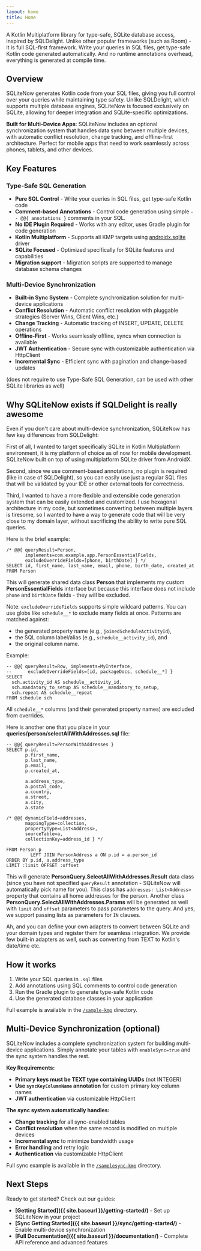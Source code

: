 ```yaml
---
layout: home
title: Home
---
```


A Kotlin Multiplatform library for type-safe, SQLite database access, inspired by SQLDelight.
Unlike other popular frameworks (such as Room) - it is full SQL-first framework. Write your
queries in SQL files, get type-safe Kotlin code generated automatically. And no runtime
annotations overhead, everything is generated at compile time.

## Overview

SQLiteNow generates Kotlin code from your SQL files, giving you full control over your queries while
maintaining type safety. Unlike SQLDelight, which supports multiple database engines, SQLiteNow is
focused exclusively on SQLite, allowing for deeper integration and SQLite-specific optimizations.

**Built for Multi-Device Apps**: SQLiteNow includes an optional synchronization system that handles
data sync between multiple devices, with automatic conflict resolution, change tracking, and
offline-first architecture. Perfect for mobile apps that need to work seamlessly across phones,
tablets, and other devices.

## Key Features

### Type-Safe SQL Generation
- **Pure SQL Control** - Write your queries in SQL files, get type-safe Kotlin code
- **Comment-based Annotations** - Control code generation using simple `-- @@{ annotations }`
  comments in your SQL.
- **No IDE Plugin Required** - Works with any editor, uses Gradle plugin for code generation
- **Kotlin Multiplatform** - Supports all KMP targets
  using [androidx.sqlite](https://developer.android.com/kotlin/multiplatform/sqlite) driver
- **SQLite Focused** - Optimized specifically for SQLite features and capabilities
- **Migration support** - Migration scripts are supported to manage database schema changes

### Multi-Device Synchronization
- **Built-in Sync System** - Complete synchronization solution for multi-device applications
- **Conflict Resolution** - Automatic conflict resolution with pluggable strategies (Server Wins, Client Wins, etc.)
- **Change Tracking** - Automatic tracking of INSERT, UPDATE, DELETE operations
- **Offline-First** - Works seamlessly offline, syncs when connection is available
- **JWT Authentication** - Secure sync with customizable authentication via HttpClient
- **Incremental Sync** - Efficient sync with pagination and change-based updates

(does not require to use Type-Safe SQL Generation, can be used with other SQLite libraries as well)

## Why SQLiteNow exists if SQLDelight is really awesome

Even if you don't care about multi-device synchronization, SQLiteNow has few key differences
from SQLDelight:

First of all, I wanted to target specifically SQLite in Kotlin Multiplatform environment, it is my
platform of choice as of now for mobile development. SQLiteNow built on top of using multiplatform
SQLite driver from AndroidX.

Second, since we use comment-based annotations, no plugin is required (like in case of SQLDelight),
so you can easily use just a regular SQL files that will be validated by your IDE or other external
tools for correctness.

Third, I wanted to have a more flexible and extensible code generation system that can be easily
extended and customized. I use hexagonal architecture in my code, but sometimes converting between
multiple layers is tiresome, so I wanted to have a way to generate code that will be very close
to my domain layer, without sacrificing the ability to write pure SQL queries.

Here is the brief example:

```sqlite
/* @@{ queryResult=Person,
       implements=com.example.app.PersonEssentialFields,
       excludeOverrideFields=[phone, birthDate] } */
SELECT id, first_name, last_name, email, phone, birth_date, created_at
FROM Person
```

This will generate shared data class **Person** that implements my custom
**PersonEssentialFields** interface but because this interface does not include `phone` and
`birthDate` fields - they will be excluded.

Note: `excludeOverrideFields` supports simple wildcard patterns. You can use globs like
`schedule__*` to exclude many fields at once. Patterns are matched against:
- the generated property name (e.g., `joinedScheduleActivityId`),
- the SQL column label/alias (e.g., `schedule__activity_id`), and
- the original column name.

Example:

```sqlite
-- @@{ queryResult=Row, implements=MyInterface,
--      excludeOverrideFields=[id, packageDocs, schedule__*] }
SELECT
  sch.activity_id AS schedule__activity_id,
  sch.mandatory_to_setup AS schedule__mandatory_to_setup,
  sch.repeat AS schedule__repeat
FROM schedule sch
```
All `schedule__*` columns (and their generated property names) are excluded from overrides.

Here is another one that you place in your **queries/person/selectAllWithAddresses.sql** file:

```sqlite
-- @@{ queryResult=PersonWithAddresses }
SELECT p.id,
       p.first_name,
       p.last_name,
       p.email,
       p.created_at,

       a.address_type,
       a.postal_code,
       a.country,
       a.street,
       a.city,
       a.state

/* @@{ dynamicField=addresses,
       mappingType=collection,
       propertyType=List<Address>,
       sourceTable=a,
       collectionKey=address_id } */

FROM Person p
         LEFT JOIN PersonAddress a ON p.id = a.person_id
ORDER BY p.id, a.address_type
LIMIT :limit OFFSET :offset
```

This will generate **PersonQuery.SelectAllWithAddresses.Result** data class (since you
have not specified `queryResult` annotation - SQLiteNow will automatically pick name
for you). This class has `addresses: List<Address>` property that contains all home
addresses for the person. Another class **PersonQuery.SelectAllWithAddresses.Params** will be
generated as well with `limit` and `offset` parameters to pass parameters to the query.
And yes, we support passing lists as parameters for `IN` clauses.

Ah, and you can define your own adapters to convert between SQLite and your domain types
and register them for seamless integration. We provide few built-in adapters as well,
such as converting from TEXT to Kotlin's date/time etc.

## How it works

1. Write your SQL queries in `.sql` files
2. Add annotations using SQL comments to control code generation
3. Run the Gradle plugin to generate type-safe Kotlin code
4. Use the generated database classes in your application

Full example is available in the [`/sample-kmp`](https://github.com/mobiletoly/sqlitenow-kmp/tree/main/sample-kmp) directory.

## Multi-Device Synchronization (optional)

SQLiteNow includes a complete synchronization system for building multi-device applications.
Simply annotate your tables with `enableSync=true` and the sync system handles the rest.

**Key Requirements:**
- **Primary keys must be TEXT type containing UUIDs** (not INTEGER)
- **Use `syncKeyColumnName` annotation** for custom primary key column names
- **JWT authentication** via customizable HttpClient

**The sync system automatically handles:**
- **Change tracking** for all sync-enabled tables
- **Conflict resolution** when the same record is modified on multiple devices
- **Incremental sync** to minimize bandwidth usage
- **Error handling** and retry logic
- **Authentication** via customizable HttpClient

Full sync example is available in the [`/samplesync-kmp`](https://github.com/mobiletoly/sqlitenow-kmp/tree/main/samplesync-kmp) directory.

## Next Steps

Ready to get started? Check out our guides:

- **[Getting Started]({{ site.baseurl }}/getting-started/)** - Set up SQLiteNow in your project
- **[Sync Getting Started]({{ site.baseurl }}/sync/getting-started/)** - Enable multi-device synchronization
- **[Full Documentation]({{ site.baseurl }}/documentation/)** - Complete API reference and advanced features
